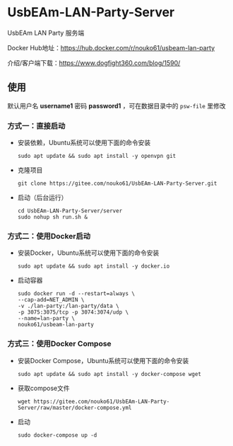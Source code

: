 # UsbEAm-LAN-Party-Server
UsbEAm LAN Party 服务端

Docker Hub地址：https://hub.docker.com/r/nouko61/usbeam-lan-party

介绍/客户端下载：https://www.dogfight360.com/blog/1590/

## 使用

默认用户名 **username1** 密码 **password1** ，可在数据目录中的 ```psw-file``` 里修改

### 方式一：直接启动

* 安装依赖，Ubuntu系统可以使用下面的命令安装

  ```
  sudo apt update && sudo apt install -y openvpn git
  ```

* 克隆项目

  ```
  git clone https://gitee.com/nouko61/UsbEAm-LAN-Party-Server.git
  ```

* 启动（后台运行）

  ```
  cd UsbEAm-LAN-Party-Server/server
  sudo nohup sh run.sh &
  ```

### 方式二：使用Docker启动

* 安装Docker，Ubuntu系统可以使用下面的命令安装

  ```
  sudo apt update && sudo apt install -y docker.io
  ```

* 启动容器

  ```
  sudo docker run -d --restart=always \
  --cap-add=NET_ADMIN \
  -v ./lan-party:/lan-party/data \
  -p 3075:3075/tcp -p 3074:3074/udp \
  --name=lan-party \
  nouko61/usbeam-lan-party
  ```

### 方式三：使用Docker Compose

* 安装Docker Compose，Ubuntu系统可以使用下面的命令安装

  ```
  sudo apt update && sudo apt install -y docker-compose wget
  ```

* 获取compose文件

  ```
  wget https://gitee.com/nouko61/UsbEAm-LAN-Party-Server/raw/master/docker-compose.yml
  ```

* 启动

  ```
  sudo docker-compose up -d
  ```
